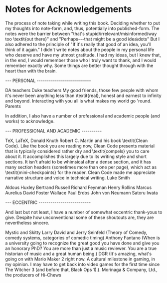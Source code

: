 # Notes for Acknowledgements

The process of note taking while writing this book. Deciding whether to put my thoughts into note-form, and, thus, potentially into published-form. The notes were the barrier between "that's stupid/irrelevant/misinformed/way too \textit{out there}" and "Perhaps---that might be a good idea\dots"
But I also adhered to the principle of "If it's really that good of an idea, you'll think of it again."
I didn't write notes about the people in my personal life who deserve and have my utmost gratitude. I had my ideas, but I knew that, in the end, I would remember those who I truly want to thank, and I would remember exactly why. Some things are better thought through with the heart than with the brain.

--- PERSONAL ---------------------------

DA teachers
Duke teachers
My good friends, those few people with whom it's never been anything less than \textit{real}, honest and earnest to infinity and beyond. Interacting with you all is what makes my world go 'round.
Parents

In addition, I also have a number of professional and academic people (and works) to acknowledge.

--- PROFESSIONAL AND ACADEMIC ----------

TeX, LaTeX, Donald Knuth
Robert C. Martin and his book \textit{Clean Code}. Like the book you are reading now, Clean Code presents material that is typically considered rather dry and \textit{compels} you to care about it. It accomplishes this largely due to its writing style and short sections. It isn't afraid to be whimsical after a dense section, and it has many section headers (sometimes more than one per page), which act as \textit{mini-checkpoints} for the reader. Clean Code made me appreciate narrative structure and voice in technical writing.
Luke Smith

Aldous Huxley
Bertrand Russell
Richard Feynman
Henry Rollins
Marcus Aurelius
David Foster Wallace
Paul Erdos
John von Neumann
Satoru Iwata

--- ECCENTRIC --------------------------

And last but not least, I have a number of somewhat eccentric thank-yous to give. Despite how unconventional some of these shoutouts are, they are nevertheless sincere.

Mystic and Skitty
Larry David and Jerry Seinfeld (Theory of Comedy, comedy systems, categories of comedic timing)
Anthony Fantano (When is a university going to recognize the great good you have done and give you an honorary PhD? You are more than just a music reviewer. You are a true historian of music and a great human being.)
DGR (It's amazing, what's going on with Mario Maker 2 right now. A cultural milestone in gaming, in my opinion. I may have to get back into video games for the first time since The Witcher 3 (and before that, Black Ops 1).).
Morinaga & Company, Ltd., the producers of Hi-Chews

